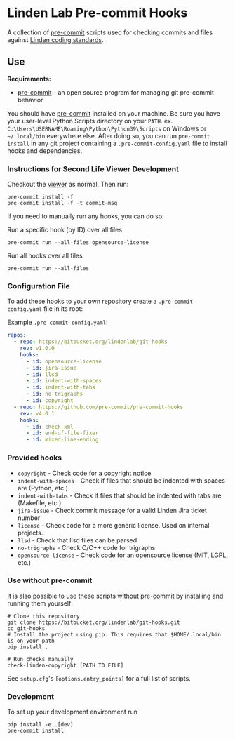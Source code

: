 # Linden Lab Pre-commit Hooks

A collection of [pre-commit][] scripts used for checking commits and files against [Linden coding standards][standards].

## Use

**Requirements:**

- [pre-commit][] - an open source program for managing git pre-commit behavior

You should have [pre-commit][] installed on your machine. Be sure you have your user-level Python Scripts directory on your `PATH`. ex. `C:\Users\USERNAME\Roaming\Python\Python39\Scripts` on Windows or `~/.local/bin` everywhere else. After doing so, you can run `pre-commit install` in any git project containing a `.pre-commit-config.yaml` file to install hooks and dependencies.

### Instructions for Second Life Viewer Development

Checkout the [viewer][] as normal. Then run:

```text
pre-commit install -f
pre-commit install -f -t commit-msg
```

If you need to manually run any hooks, you can do so:

Run a specific hook (by ID) over all files
```text
pre-commit run --all-files opensource-license 
```

Run all hooks over all files
```text
pre-commit run --all-files
```

### Configuration File

To add these hooks to your own repository create a `.pre-commit-config.yaml` file in its root:

Example `.pre-commit-config.yaml`:
```yaml
repos:
  - repo: https://bitbucket.org/lindenlab/git-hooks
    rev: v1.0.0
    hooks:
      - id: opensource-license
      - id: jira-issue
      - id: llsd
      - id: indent-with-spaces
      - id: indent-with-tabs
      - id: no-trigraphs
      - id: copyright
  - repo: https://github.com/pre-commit/pre-commit-hooks
    rev: v4.0.1
    hooks:
      - id: check-xml
      - id: end-of-file-fixer
      - id: mixed-line-ending
```

### Provided hooks

- `copyright` - Check code for a copyright notice
- `indent-with-spaces` - Check if files that should be indented with spaces are (Python, etc.)
- `indent-with-tabs` - Check if files that should be indented with tabs are (Makefile, etc.)
- `jira-issue` - Check commit message for a valid Linden Jira ticket number
- `license` - Check code for a more generic license. Used on internal projects.
- `llsd` - Check that llsd files can be parsed
- `no-trigraphs` - Check C/C++ code for trigraphs
- `opensource-license` - Check code for an opensource license (MIT, LGPL, etc.)

### Use without pre-commit

It is also possible to use these scripts without [pre-commit][] by installing and running them yourself:

```text
# Clone this repository
git clone https://bitbucket.org/lindenlab/git-hooks.git
cd git-hooks
# Install the project using pip. This requires that $HOME/.local/bin is on your path
pip install .

# Run checks manually
check-linden-copyright [PATH TO FILE]
```

See `setup.cfg`'s `[options.entry_points]` for a full list of scripts.

### Development

To set up your development environment run

```text
pip install -e .[dev]
pre-commit install
```

[standards]: https://wiki.secondlife.com/wiki/Coding_standard
[pre-commit]: https://pre-commit.com/
[viewer]: https://bitbucket.org/lindenlab/viewer
